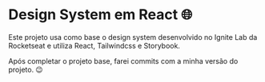 # Design System em React 🌐

Este projeto usa como base o design system desenvolvido no Ignite Lab da Rocketseat e utiliza React, Tailwindcss e Storybook.

Após completar o projeto base, farei commits com a minha versão do projeto. 😉
